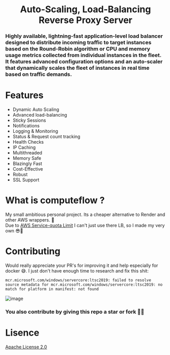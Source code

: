 <div align="center">
  
  # **Auto-Scaling, Load-Balancing Reverse Proxy Server**
  
</div>

### Highly available, lightning-fast application-level load balancer designed to distribute incoming traffic to target instances based on the Round-Robin algorithm or CPU and memory usage metrics collected from individual instances in the fleet. It features advanced configuration options and an auto-scaler that dynamically scales the fleet of instances in real time based on traffic demands.

# **Features**
- Dynamic Auto Scaling
- Advanced load-balancing
- Sticky Sessions
- Notifications
- Logging & Monitoring
- Status & Request count tracking
- Health Checks
- IP Caching
- Multithreaded
- Memory Safe
- Blazingly Fast
- Cost-Effective
- Robust
- SSL Support

# **What is computeflow ?**
My small ambitious personal project. Its a cheaper alternative to Render and other AWS wrappers. 🤞 <br>
Due to [AWS Service-quota Limit](https://docs.aws.amazon.com/general/latest/gr/aws_service_limits.html) I can't just use there LB, so I made my very own 😎🤙

# **Contributing**
Would really appreciate your PR's for improving it and help especially for docker 😅. I just don't have enough time to research and fix this shit: 
```
mcr.microsoft.com/windows/servercore:ltsc2019: failed to resolve source metadata for mcr.microsoft.com/windows/servercore:ltsc2019: no match for platform in manifest: not found 
```
![image](https://github.com/user-attachments/assets/fb582b36-d32a-40c6-909e-4059b058dc15)

### **You also contribute by giving this repo a star or fork 🤙🤗**
# Lisence
[Apache License 2.0](https://github.com/Axnjr/computeflow-ASLB/blob/master/LICENSE)
